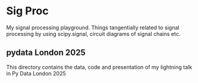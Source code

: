 # Sig Proc
My signal processing playground. Things tangentially related to signal processing by using scipy.signal, circuit diagrams of signal chains etc. 

## pydata London 2025
This directory contains the data, code and presentation of my lightning talk in Py Data London 2025
